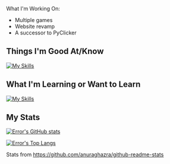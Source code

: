 What I'm Working On:
- Multiple games
- Website revamp
- A successor to PyClicker

## Things I'm Good At/Know
[![My Skills](https://skillicons.dev/icons?i=godot,java,c,cpp,kotlin,md,py,lua,idea,linux)](https://skillicons.dev)

## What I'm Learning or Want to Learn
[![My Skills](https://skillicons.dev/icons?i=androidstudio,rust,bevy,blender,haxe,haxeflixel,bash)](https://skillicons.dev)

## My Stats
[![Error's GitHub stats](https://github-readme-stats.vercel.app/api?username=errorincode27&theme=synthwave&count_private=true&show_icons=true)](https://github.com/anuraghazra/github-readme-stats)

[![Error's Top Langs](https://github-readme-stats.vercel.app/api/top-langs/?username=errorincode27&theme=synthwave&hide=batchfile,powershell&layout=compact&count_private=true)](https://github.com/anuraghazra/github-readme-stats)

Stats from https://github.com/anuraghazra/github-readme-stats
